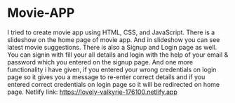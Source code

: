# Movie-APP
I tried to create movie app using HTML, CSS, and JavaScript. There is a slideshow on the home page of movie app. And in slideshow you can see latest movie suggestions.
There is also a Signup and Login page as well. You can signin with fill your all details and login with the help of your email & password which you entered on the signup 
page. And one more functionality i have given, if you entered your wrong credentials on login page so it gives you a message to re-enter correct details and if you entered
correct credentials on login page so it will be redirected on home page. Netlify link: https://lovely-valkyrie-176100.netlify.app
